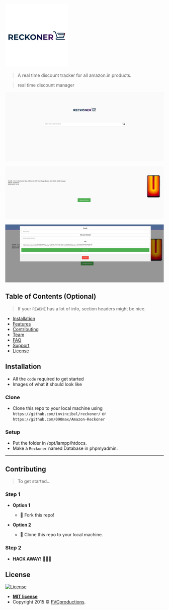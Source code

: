 <a href=""><img src="img/logo3.png" title="Reckoner" alt="Reckoner"></a>

> A real time discount tracker for all amazon.in products.

> real time discount manager


<a href=""><img src="img/1.jpg" title="Reckoner" alt="Reckoner"></a>

<a href=""><img src="img/2.jpg" title="Reckoner" alt="Reckoner"></a>

<a href=""><img src="img/3.jpg" title="Reckoner" alt="Reckoner"></a>




## Table of Contents (Optional)

> If your `README` has a lot of info, section headers might be nice.

- [Installation](#installation)
- [Features](#features)
- [Contributing](#contributing)
- [Team](#team)
- [FAQ](#faq)
- [Support](#support)
- [License](#license)




## Installation

- All the `code` required to get started
- Images of what it should look like

### Clone

- Clone this repo to your local machine using `https://github.com/invincibel/reckoner/` or `https://github.com/090max/Amazon-Reckoner`

### Setup

- Put the folder in /opt/lampp/htdocs.
- Make a `Reckoner` named Database in phpmyadmin. 

---

## Contributing

> To get started...

### Step 1

- **Option 1**
    - 🍴 Fork this repo!

- **Option 2**
    - 👯 Clone this repo to your local machine.

### Step 2

- **HACK AWAY!** 🔨🔨🔨


## License

[![License](http://img.shields.io/:license-mit-blue.svg?style=flat-square)](http://badges.mit-license.org)

- **[MIT license](http://opensource.org/licenses/mit-license.php)**
- Copyright 2015 © <a href="http://fvcproductions.com" target="_blank">FVCproductions</a>.
